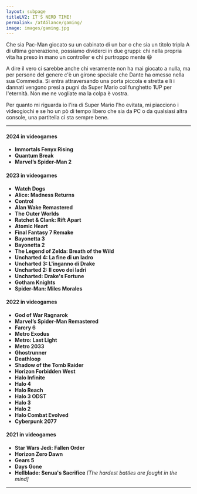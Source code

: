 ```yaml
---
layout: subpage
titleLV2: IT'S NERD TIME!
permalink: /atAGlance/gaming/
image: images/gaming.jpg
---
```


Che sia Pac-Man giocato su un cabinato di un bar o che sia un titolo tripla A di ultima generazione, possiamo dividerci in due gruppi: chi nella propria vita ha preso in mano un controller e chi purtroppo mente :laughing:

A dire il vero ci sarebbe anche chi veramente non ha mai giocato a nulla, ma per persone del genere c'è un girone speciale che Dante ha omesso nella sua Commedia.
Si entra attraversando una porta piccola e stretta e lì i dannati vengono presi a pugni da Super Mario col funghetto 1UP per l'eternità. Non me ne vogliate ma la colpa è vostra.

Per quanto mi riguarda io l'ira di Super Mario l'ho evitata, mi piacciono i videogiochi e se ho un pò di tempo libero che sia da PC o da qualsiasi altra console, una partitella ci sta sempre bene.

***
#### 2024 in videogames
* **Immortals Fenyx Rising**
* **Quantum Break**
* **Marvel’s Spider-Man 2**

#### 2023 in videogames
* **Watch Dogs**
* **Alice: Madness Returns**
* **Control**
* **Alan Wake Remastered**
* **The Outer Worlds**
* **Ratchet & Clank: Rift Apart**
* **Atomic Heart**
* **Final Fantasy 7 Remake**
* **Bayonetta 3**
* **Bayonetta 2**
* **The Legend of Zelda: Breath of the Wild**
* **Uncharted 4: La fine di un ladro**
* **Uncharted 3: L'inganno di Drake**
* **Uncharted 2: Il covo dei ladri**
* **Uncharted: Drake's Fortune**
* **Gotham Knights**
* **Spider-Man: Miles Morales**

#### 2022 in videogames
* **God of War Ragnarok**
* **Marvel’s Spider-Man Remastered**
* **Farcry 6**
* **Metro Exodus**
* **Metro: Last Light**
* **Metro 2033**
* **Ghostrunner**
* **Deathloop**
* **Shadow of the Tomb Raider**
* **Horizon Forbidden West**
* **Halo Infinite**
* **Halo 4**
* **Halo Reach**
* **Halo 3 ODST**
* **Halo 3**
* **Halo 2**
* **Halo Combat Evolved**
* **Cyberpunk 2077**

#### 2021 in videogames
* **Star Wars Jedi: Fallen Order**
* **Horizon Zero Dawn**
* **Gears 5**
* **Days Gone**
* **Hellblade: Senua's Sacrifice**
*[The hardest battles are fought in the mind]*

***
